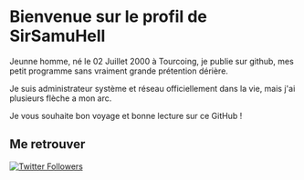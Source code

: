 # Bienvenue sur le profil de SirSamuHell

Jeunne homme, né le 02 Juillet 2000 à Tourcoing, je publie sur github, mes petit programme sans vraiment
grande prétention dérière.

Je suis administrateur système et réseau officiellement dans la vie, mais j'ai plusieurs 
flèche a mon arc.

Je vous souhaite bon voyage et bonne lecture sur ce GitHub !

## Me retrouver 

[![Twitter Followers](https://img.shields.io/twitter/follow/biczo_samue?color=0E7FC0&logo=twitter&style=for-the-badge&label=Twitter)](https://twitter.com/biczo_samuel)
